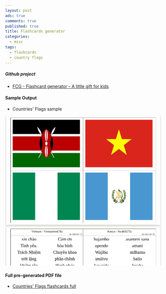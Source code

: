 ```yaml
---
layout: post
ads: true
comments: true
published: true
title: Flashcards generator
categories:
  - misc
tags:
  - flashcards
  - country flags
---
```

##### Github project
- [FCG - Flashcard generator - A little gift for kids](https://github.com/memto/fcg)

#### Sample Output
- Countries' Flags sample

![countries_flags_sample](https://github.com/memto/fcg/raw/master/samples/countries_flags_sample1.png)


#### Full pre-generated PDF file
- [Countries' Flags flashcards full](https://github.com/memto/fcg/blob/master/samples/countries_flags_full.pdf)

